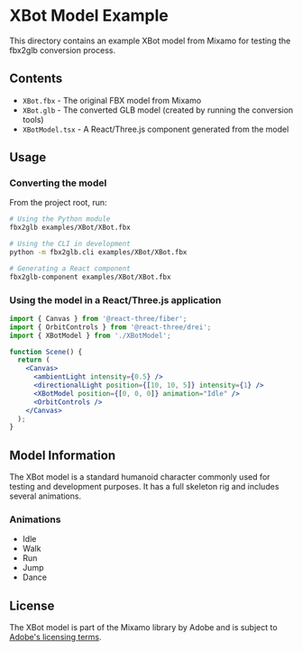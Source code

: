 # XBot Model Example

This directory contains an example XBot model from Mixamo for testing the fbx2glb conversion process.

## Contents

- `XBot.fbx` - The original FBX model from Mixamo
- `XBot.glb` - The converted GLB model (created by running the conversion tools)
- `XBotModel.tsx` - A React/Three.js component generated from the model

## Usage

### Converting the model

From the project root, run:

```bash
# Using the Python module
fbx2glb examples/XBot/XBot.fbx

# Using the CLI in development
python -m fbx2glb.cli examples/XBot/XBot.fbx

# Generating a React component
fbx2glb-component examples/XBot/XBot.fbx
```

### Using the model in a React/Three.js application

```jsx
import { Canvas } from '@react-three/fiber';
import { OrbitControls } from '@react-three/drei';
import { XBotModel } from './XBotModel';

function Scene() {
  return (
    <Canvas>
      <ambientLight intensity={0.5} />
      <directionalLight position={[10, 10, 5]} intensity={1} />
      <XBotModel position={[0, 0, 0]} animation="Idle" />
      <OrbitControls />
    </Canvas>
  );
}
```

## Model Information

The XBot model is a standard humanoid character commonly used for testing and development purposes. It has a full skeleton rig and includes several animations.

### Animations

- Idle
- Walk
- Run
- Jump
- Dance

## License

The XBot model is part of the Mixamo library by Adobe and is subject to [Adobe's licensing terms](https://helpx.adobe.com/creative-cloud/faq/mixamo-faq.html).
